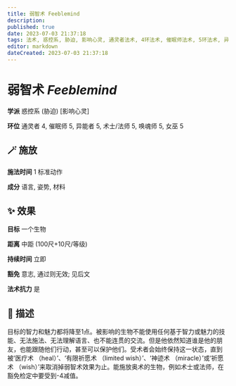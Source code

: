 ```yaml
---
title: 弱智术 Feeblemind
description: 
published: true
date: 2023-07-03 21:37:18
tags: 法术, 惑控系, 胁迫, 影响心灵, 通灵者法术, 4环法术, 催眠师法术, 5环法术, 异能者法术, 术士/法师法术, 唤魂师法术, 女巫法术
editor: markdown
dateCreated: 2023-07-03 21:37:18
---
```


# **弱智术** *Feeblemind*

**学派** 惑控系 (胁迫) \[影响心灵\] 

**环位** 通灵者 4, 催眠师 5, 异能者 5, 术士/法师 5, 唤魂师 5, 女巫 5

## 🪄 施放

**施法时间** 1 标准动作

**成分** 语言, 姿势, 材料

## ✨ 效果 

**目标** 一个生物 

**距离** 中距 (100尺+10尺/等级)  

**持续时间** 立即 

**豁免** 意志, 通过则无效; 见后文

**法术抗力** 是

## 📖 描述

目标的智力和魅力都将降至1点。被影响的生物不能使用任何基于智力或魅力的技能、无法施法、无法理解语言、也不能连贯的交流。但是他依然知道谁是他的朋友，也能跟随他们行动，甚至可以保护他们。受术者会始终保持这一状态，直到被‘医疗术 （heal）’、‘有限祈愿术 （limited wish）’、‘神迹术 （miracle）’或‘祈愿术 （wish）’来取消掉弱智术效果为止。能施放奥术的生物，例如术士或法师，在豁免检定中要受到-4减值。
    